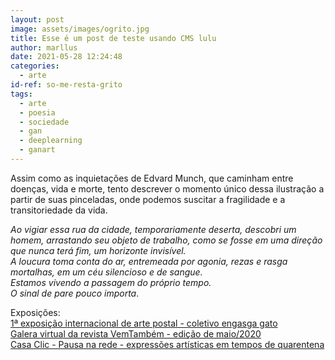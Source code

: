 ```yaml
---
layout: post
image: assets/images/ogrito.jpg
title: Esse é um post de teste usando CMS lulu
author: marllus
date: 2021-05-28 12:24:48
categories:
  - arte
id-ref: so-me-resta-grito
tags:
  - arte
  - poesia
  - sociedade
  - gan
  - deeplearning
  - ganart
---
```


Assim como as inquietações de Edvard Munch, que caminham entre doenças, vida e morte, tento descrever o momento único dessa ilustração a partir de suas pinceladas, onde podemos suscitar a fragilidade e a transitoriedade da vida.

*Ao vigiar essa rua da cidade, temporariamente deserta, descobri um homem, arrastando seu objeto de trabalho, como se fosse em uma direção que nunca terá fim, um horizonte invisível.<br>
A loucura toma conta do ar, entremeada por agonia, rezas e rasga mortalhas, em um céu silencioso e de sangue.<br>
Estamos vivendo a passagem do próprio tempo.<br>
O sinal de pare pouco importa*.<br>

Exposições:<br>[1ª exposição internacional de arte postal - coletivo engasga gato](https://www.instagram.com/coletivoengasgato/) <br>[Galera virtual da revista VemTambém - edição de maio/2020](https://vemtambem.com/revistamaio/0001.html) <br>[Casa Clic - Pausa na rede - expressões artísticas em tempos de quarentena](https://casaclicpalmas.wixsite.com/casaclic)
